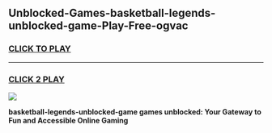 
## Unblocked-Games-basketball-legends-unblocked-game-Play-Free-ogvac
<h3>
<a href="https://premium76.site?title=basketball-legends-unblocked-game&ref=20A">CLICK TO PLAY</a></h3>
<hr>

<h3>
<a href="https://premium76.site?title=basketball-legends-unblocked-game&ref=20A">CLICK 2 PLAY</a>
  
</h3>

<a href="https://premium76.site?title=basketball-legends-unblocked-game&ref=20A"><img src="https://clearcache.store/games.png"></a>


**basketball-legends-unblocked-game games unblocked: Your Gateway to Fun and Accessible Online Gaming**
